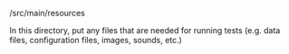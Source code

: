 /src/main/resources

In this directory, put any files that are needed for running tests
(e.g. data files, configuration files, images, sounds, etc.)